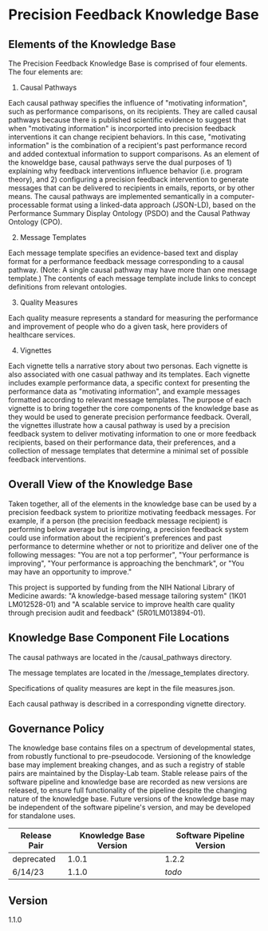 # Precision Feedback Knowledge Base

## Elements of the Knowledge Base

The Precision Feedback Knowledge Base is comprised of four elements. The four elements are:

1. Causal Pathways

Each causal pathway specifies the influence of "motivating information", such as performance comparisons, on its recipients. They are called causal pathways because there is published scientific evidence to suggest that when "motivating information" is incorported into precision feedback interventions it can change recipient behaviors. In this case, "motivating information" is the combination of a recipient's past performance record and added contextual information to support comparisons. As an element of the knoweldge base, causal pathways serve the dual purposes of 1) explaining why feedback interventions influence behavior (i.e. program theory), and 2) configuring a precision feedback intervention to generate messages that can be delivered to recipients in emails, reports, or by other means. The causal pathways are implemented semantically in a computer-processable format using a linked-data approach (JSON-LD), based on the Performance Summary Display Ontology (PSDO) and the Causal Pathway Ontology (CPO).

2. Message Templates

 Each message template specifies an evidence-based text and display format for a performance feedback message corresponding to a causal pathway. (Note: A single causal pathway may have more than one message template.) The contents of each message template include links to concept definitions from relevant ontologies.

3. Quality Measures

 Each quality measure represents a standard for measuring the performance and improvement of people who do a given task, here providers of healthcare services.

4. Vignettes

 Each vignette tells a narrative story about two personas. Each vignette is also associated with one casual pathway and its templates. Each vignette includes example performance data, a specific context for presenting the performance data as "motivating information", and example messages formatted according to relevant message templates. The purpose of each vignette is to bring together the core components of the knowledge base as they would be used to generate precision performance feedback. Overall, the vignettes illustrate how a causal pathway is used by a precision feedback system to deliver motivating information to one or more feedback recipients, based on their performance data, their preferences, and a collection of message templates that determine a minimal set of possible feedback interventions.

## Overall View of the Knowledge Base
   
Taken together, all of the elements in the knowledge base can be used by a precision feedback system to prioritize motivating feedback messages. For example, if a person (the precision feedback message recipient) is performing below average but is improving, a precision feedback system could use information about the recipient's preferences and past performance to determine whether or not to prioritize and deliver one of the following messages: "You are not a top performer", "Your performance is improving", "Your performance is approaching the benchmark", or "You may have an opportunity to improve."

This project is supported by funding from the NIH National Library of Medicine awards: "A knowledge-based message tailoring system" (1K01 LM012528-01) and "A scalable service to improve health care quality through precision audit and feedback" (5R01LM013894-01).

## Knowledge Base Component File Locations

The causal pathways are located in the /causal_pathways directory.

The message templates are located in the /message_templates directory.

Specifications of quality measures are kept in the file measures.json.

Each causal pathway is described in a corresponding vignette directory.

## Governance Policy

The knowledge base contains files on a spectrum of developmental states, from robustly functional to pre-pseudocode. Versioning of the knowledge base may implement breaking changes, and as such a registry of stable pairs are maintained by the Display-Lab team. Stable release pairs of the software pipeline and knowledge base are recorded as new versions are released, to ensure full functionality of the pipeline despite the changing nature of the knowledge base. Future versions of the knowledge base may be independent of the software pipeline's version, and may be developed for standalone uses.

|Release Pair| Knowledge Base Version | Software Pipeline Version | 
|-|-|-|
| deprecated | 1.0.1 | 1.2.2 |
| 6/14/23 | 1.1.0 | *todo* |

## Version
1.1.0




